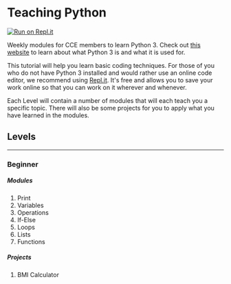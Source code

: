 # Teaching Python
[![Run on Repl.it](https://repl.it/badge/github/cce2020/teachingPython)](https://repl.it/github/cce2020/teachingPython)

Weekly modules for CCE members to learn Python 3. Check out [this website](https://www.w3schools.com/python/python_intro.asp) to learn about what Python 3 is and what it is used for.

This tutorial will help you learn basic coding techniques. For those of you who do not have Python 3 installed and would rather use an online code editor, we recommend using [Repl.it](https://repl.it/). It's free and allows you to save your work online so that you can work on it wherever and whenever.

Each Level will contain a number of modules that will each teach you a specific topic. There will also be some projects for you to apply what you have learned in the modules.

## Levels
---
### Beginner
##### Modules
1. Print
2. Variables
3. Operations
4. If-Else
5. Loops
6. Lists
7. Functions
##### Projects
1. BMI Calculator

